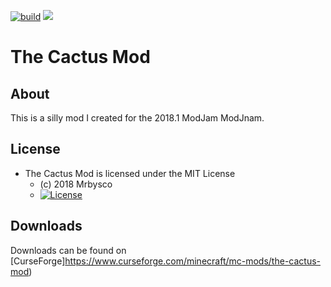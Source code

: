 [![build](https://github.com/Mrbysco/ModJNam-Mod/actions/workflows/build.yml/badge.svg)](https://github.com/Mrbysco/ModJNam-Mod/actions/workflows/build.yml) [![](http://cf.way2muchnoise.eu/versions/291433.svg)](https://www.curseforge.com/minecraft/mc-mods/the-cactus-mod)

# The Cactus Mod #

## About ##
This is a silly mod I created for the 2018.1 ModJam ModJnam.

## License ##
* The Cactus Mod is licensed under the MIT License
  - (c) 2018 Mrbysco
  - [![License](https://img.shields.io/badge/License-MIT-red.svg?style=flat)](http://opensource.org/licenses/MIT)

## Downloads

Downloads can be found on [CurseForge]https://www.curseforge.com/minecraft/mc-mods/the-cactus-mod)
